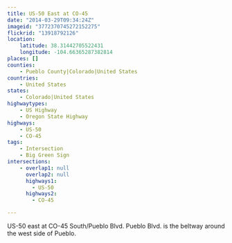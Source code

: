```yaml
---
title: US-50 East at CO-45
date: "2014-03-29T09:34:24Z"
imageid: "3772370745272152275"
flickrid: "13918792126"
location:
    latitude: 38.31442705522431
    longitude: -104.66365287382814
places: []
counties:
    - Pueblo County|Colorado|United States
countries:
    - United States
states:
    - Colorado|United States
highwaytypes:
    - US Highway
    - Oregon State Highway
highways:
    - US-50
    - CO-45
tags:
    - Intersection
    - Big Green Sign
intersections:
    - overlap1: null
      overlap2: null
      highways1:
        - US-50
      highways2:
        - CO-45

---
```

US-50 east at CO-45 South/Pueblo Blvd.  Pueblo Blvd. is the beltway around the west side of Pueblo.